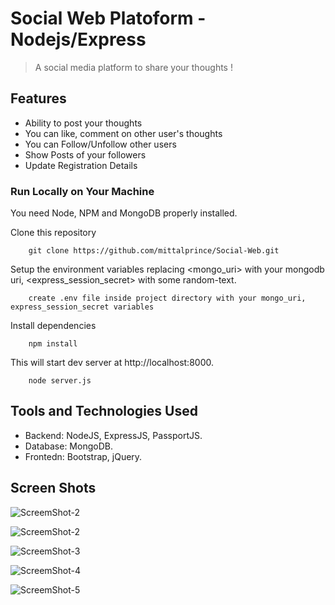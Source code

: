 # Social Web Platoform - Nodejs/Express

> A social media platform to share your thoughts !

## Features
* Ability to post your thoughts
* You can like, comment on other user's thoughts
* You can Follow/Unfollow other users
* Show Posts of your followers
* Update Registration Details

### Run Locally on Your Machine
You need Node, NPM and MongoDB properly installed.

Clone this repository
``` shell
    git clone https://github.com/mittalprince/Social-Web.git
```
Setup the environment variables replacing <mongo_uri> with your mongodb uri, <express_session_secret> with some random-text.
``` shell
    create .env file inside project directory with your mongo_uri, express_session_secret variables
```
Install dependencies
``` shell
    npm install
```

This will start dev server at http://localhost:8000.
``` shell
    node server.js
```

## Tools and Technologies Used
* Backend: NodeJS, ExpressJS, PassportJS.<br>
* Database: MongoDB.<br>
* Frontedn: Bootstrap, jQuery.


## Screen Shots

![ScreemShot-2](https://user-images.githubusercontent.com/26388073/96759062-2b577800-13f5-11eb-92e7-8c0767368611.png)

![ScreemShot-2](https://user-images.githubusercontent.com/26388073/96758997-15e24e00-13f5-11eb-9c72-2a5c9b55dc40.png)

![ScreemShot-3](https://user-images.githubusercontent.com/26388073/96759012-1aa70200-13f5-11eb-8f99-901fa9fc6662.png)

![ScreemShot-4](https://user-images.githubusercontent.com/26388073/96759023-1da1f280-13f5-11eb-98c2-7b5387cdc0ab.png)

![ScreemShot-5](https://user-images.githubusercontent.com/26388073/96759253-65c11500-13f5-11eb-9e7e-b4ddc975c0f8.png)


